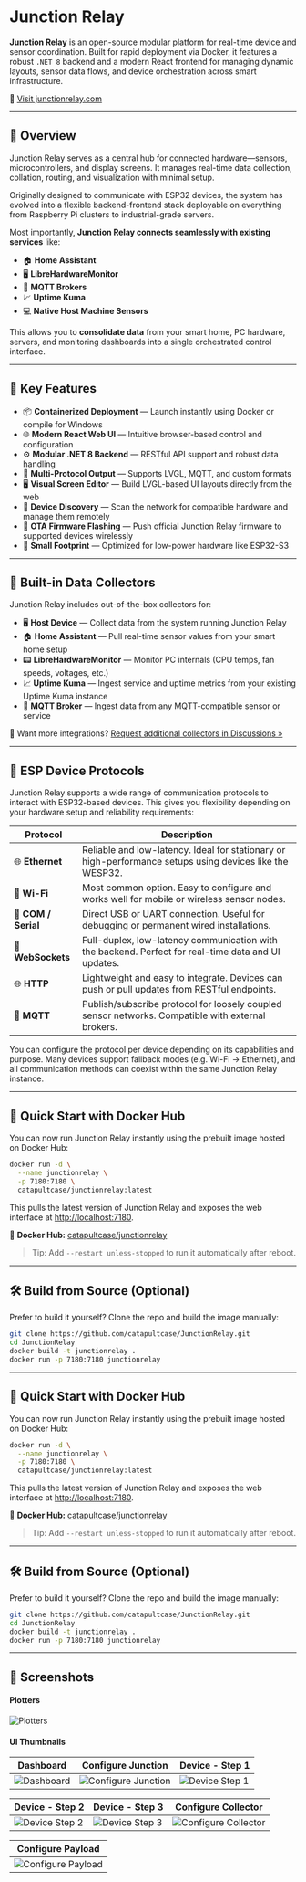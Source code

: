 
# Junction Relay

**Junction Relay** is an open-source modular platform for real-time device and sensor coordination. Built for rapid deployment via Docker, it features a robust `.NET 8` backend and a modern React frontend for managing dynamic layouts, sensor data flows, and device orchestration across smart infrastructure.

🔗 [Visit junctionrelay.com](https://junctionrelay.com)

---

## 🚦 Overview

Junction Relay serves as a central hub for connected hardware—sensors, microcontrollers, and display screens. It manages real-time data collection, collation, routing, and visualization with minimal setup.

Originally designed to communicate with ESP32 devices, the system has evolved into a flexible backend-frontend stack deployable on everything from Raspberry Pi clusters to industrial-grade servers.

Most importantly, **Junction Relay connects seamlessly with existing services** like:

- 🏠 **Home Assistant**
- 🖥️ **LibreHardwareMonitor**
- 📡 **MQTT Brokers**
- 📈 **Uptime Kuma**
- 💻 **Native Host Machine Sensors**

This allows you to **consolidate data** from your smart home, PC hardware, servers, and monitoring dashboards into a single orchestrated control interface.

---

## 🧩 Key Features

- 📦 **Containerized Deployment** — Launch instantly using Docker or compile for Windows
- 🌐 **Modern React Web UI** — Intuitive browser-based control and configuration
- ⚙️ **Modular .NET 8 Backend** — RESTful API support and robust data handling
- 🔄 **Multi-Protocol Output** — Supports LVGL, MQTT, and custom formats
- 🖥️ **Visual Screen Editor** — Build LVGL-based UI layouts directly from the web
- 🔌 **Device Discovery** — Scan the network for compatible hardware and manage them remotely
- 🚀 **OTA Firmware Flashing** — Push official Junction Relay firmware to supported devices wirelessly
- 🔋 **Small Footprint** — Optimized for low-power hardware like ESP32-S3

---

## 📡 Built-in Data Collectors

Junction Relay includes out-of-the-box collectors for:

- 🖥️ **Host Device** — Collect data from the system running Junction Relay
- 🏠 **Home Assistant** — Pull real-time sensor values from your smart home setup
- 📟 **LibreHardwareMonitor** — Monitor PC internals (CPU temps, fan speeds, voltages, etc.)
- 📈 **Uptime Kuma** — Ingest service and uptime metrics from your existing Uptime Kuma instance
- 📡 **MQTT Broker** — Ingest data from any MQTT-compatible sensor or service

💬 Want more integrations? [Request additional collectors in Discussions »](https://github.com/catapultcase/JunctionRelay/discussions)

---

## 🔌 ESP Device Protocols

Junction Relay supports a wide range of communication protocols to interact with ESP32-based devices. This gives you flexibility depending on your hardware setup and reliability requirements:

| Protocol                   | Description                                                                 |
|----------------------------|-----------------------------------------------------------------------------|
| 🌐 **Ethernet**           | Reliable and low-latency. Ideal for stationary or high-performance setups using devices like the WESP32. |
| 📶 **Wi-Fi**              | Most common option. Easy to configure and works well for mobile or wireless sensor nodes. |
| 🔌 **COM / Serial**       | Direct USB or UART connection. Useful for debugging or permanent wired installations. |
| 🔄 **WebSockets**         | Full-duplex, low-latency communication with the backend. Perfect for real-time data and UI updates. |
| 🌐 **HTTP**               | Lightweight and easy to integrate. Devices can push or pull updates from RESTful endpoints. |
| 📡 **MQTT**               | Publish/subscribe protocol for loosely coupled sensor networks. Compatible with external brokers. |

You can configure the protocol per device depending on its capabilities and purpose. Many devices support fallback modes (e.g. Wi-Fi → Ethernet), and all communication methods can coexist within the same Junction Relay instance.

---

## 🚀 Quick Start with Docker Hub

You can now run Junction Relay instantly using the prebuilt image hosted on Docker Hub:

```bash
docker run -d \
  --name junctionrelay \
  -p 7180:7180 \
  catapultcase/junctionrelay:latest
```

This pulls the latest version of Junction Relay and exposes the web interface at [http://localhost:7180](http://localhost:7180).

🔗 **Docker Hub:** [catapultcase/junctionrelay](https://hub.docker.com/repository/docker/catapultcase/junctionrelay)

> Tip: Add `--restart unless-stopped` to run it automatically after reboot.

---

## 🛠️ Build from Source (Optional)

Prefer to build it yourself? Clone the repo and build the image manually:

```bash
git clone https://github.com/catapultcase/JunctionRelay.git
cd JunctionRelay
docker build -t junctionrelay .
docker run -p 7180:7180 junctionrelay
```

---

## 🚀 Quick Start with Docker Hub

You can now run Junction Relay instantly using the prebuilt image hosted on Docker Hub:

```bash
docker run -d \
  --name junctionrelay \
  -p 7180:7180 \
  catapultcase/junctionrelay:latest
```

This pulls the latest version of Junction Relay and exposes the web interface at [http://localhost:7180](http://localhost:7180).

🔗 **Docker Hub:** [catapultcase/junctionrelay](https://hub.docker.com/repository/docker/catapultcase/junctionrelay)

> Tip: Add `--restart unless-stopped` to run it automatically after reboot.

---

## 🛠️ Build from Source (Optional)

Prefer to build it yourself? Clone the repo and build the image manually:

```bash
git clone https://github.com/catapultcase/JunctionRelay.git
cd JunctionRelay
docker build -t junctionrelay .
docker run -p 7180:7180 junctionrelay
```

---

## 📸 Screenshots

#### Plotters
![Plotters](./assets/Plotters.jpg)

#### UI Thumbnails

| Dashboard | Configure Junction | Device - Step 1 |
|---|---|---|
| ![Dashboard](./assets/Dashboard.png) | ![Configure Junction](./assets/Configure_Junction.png) | ![Device Step 1](./assets/Configure_Device_1.png) |

| Device - Step 2 | Device - Step 3 | Configure Collector |
|---|---|---|
| ![Device Step 2](./assets/Configure_Device_2.png) | ![Device Step 3](./assets/Configure_Device_3.png) | ![Configure Collector](./assets/Configure_Collector.png) |

| Configure Payload |
|---|
| ![Configure Payload](./assets/Configure_Payload_1.png) |
